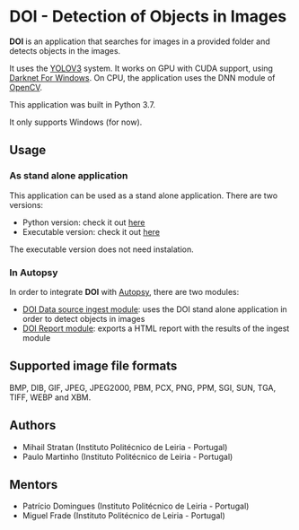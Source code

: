 # DOI - Detection of Objects in Images

**DOI** is an application that searches for images in a provided folder and detects objects in the images.

It uses the [YOLOV3](https://pjreddie.com/darknet/yolo/) system. It works on GPU with CUDA support, using [Darknet For Windows](https://github.com/AlexeyAB/darknet). On CPU, the application uses the DNN module of [OpenCV](https://pypi.org/project/opencv-python/).

This application was built in Python 3.7.

It only supports Windows (for now).

## Usage

### As stand alone application

This application can be used as a stand alone application. There are two versions:

* Python version: check it out [here](./doi)
* Executable version: check it out [here](./doi_exe)

The executable version does not need instalation.

### In Autopsy

In order to integrate **DOI** with [Autopsy](https://www.autopsy.com/), there are two modules:

 * [DOI Data source ingest module](./doi_autopsy_modules/doi_ingest): uses the DOI stand alone application in order to detect objects in images
 * [DOI Report module](./doi_autopsy_modules/doi_ingest): exports a HTML report with the results of the ingest module

## Supported image file formats

BMP, DIB, GIF, JPEG, JPEG2000, PBM, PCX, PNG, PPM, SGI, SUN, TGA, TIFF, WEBP and XBM.

## Authors

* Mihail Stratan (Instituto Politécnico de Leiria - Portugal)
* Paulo Martinho (Instituto Politécnico de Leiria - Portugal)

## Mentors

* Patrício Domingues (Instituto Politécnico de Leiria - Portugal)
* Miguel Frade (Instituto Politécnico de Leiria - Portugal)